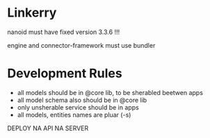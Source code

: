 # Linkerry

nanoid must have fixed version 3.3.6 !!!

engine and connector-framework must use bundler

# Development Rules
- all models should be in @core lib, to be sherabled beetwen apps
- all model schema also should be in @core lib
- only unsherable service should be in apps
- all models, entities names are pluar (-s) 


DEPLOY NA API NA SERVER